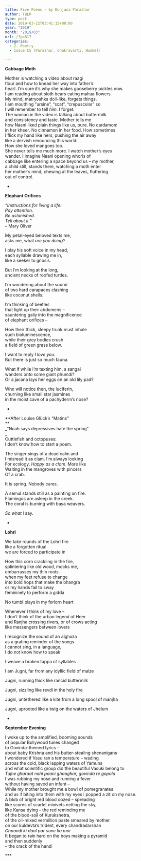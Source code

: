 ```yaml
---
title: Five Poems – by Kunjana Parashar
author: TBLM
type: post
date: 2019-03-22T03:41:15+00:00
year: "2019"
month: "2019/03"
url: /?p=817
categories:
  - 2. Poetry
  - Issue C5 (Parashar, Chakravarti, Hummel)

---
```

**Cabbage Moth**

Mother is watching a video about raagi  
flour and how to knead her way into father’s  
heart. I’m sure it’s why she makes gooseberry pickles now.  
I am reading about sloth bears eating mahua flowers.  
My mind, matryoshka doll-like, forgets things.  
I am mouthing “ursine”, “scat”, “crepuscular” so  
I will remember to tell _him_. I forget.  
The woman in the video is talking about buttermilk  
and consistency and taste. Mother tells me  
how Naani liked plain things like us, pure. No cardamom  
in her kheer. No cinnamon in her food. How sometimes  
I flick my hand like hers, pushing the air away  
like a dervish renouncing this world.  
How she loved mangoes too.  
She never tells me much more. I watch mother’s eyes  
wander. I imagine Naani opening whorls of  
cabbage like entering a space beyond us – my mother,  
a child still, stands there, watching a moth enter  
her mother’s mind, chewing at the leaves, fluttering  
out of control. 

*

**Elephant Orifices**

_“Instructions for living a life:  
Pay attention.  
Be astonished.  
Tell about it.”_  
&#8211; Mary Oliver

My petal-eyed beloved texts me,  
asks me, what _are you doing?_

I play his soft voice in my head,  
each syllable drawing me in,  
like a seeker to gnosis.

But I’m looking at the long,  
ancient necks of roofed turtles. 

I’m wondering about the sound  
of two hard carapaces clashing  
like coconut shells. 

I’m thinking of beetles  
that light up their abdomens –  
sauntering gaily into the magnificence  
of elephant orifices –

How their thick, sleepy trunk must inhale  
such bioluminescence,  
while their grey bodies crush  
a field of green grass below.

I want to reply _I love you_.  
But there is just so much fauna. 

What if while I’m texting him, a sangai  
wanders onto some giant phumdi?  
Or a jacana lays her eggs on an old lily pad?

Who will notice then, the luciferin,  
churning like small star jasmines  
in the moist cave of a pachyderm’s nose?

*

**After Louise Glück’s “Matins”  
**  
_“Noah says depressives hate the spring”  
_  
Cuttlefish and octopuses:  
I don’t know how to start a poem.

The singer sings of a dead calm and  
I misread it as clam. I’m always looking  
For ecology. _Happy as a clam_. More like  
Waiting in the mangroves with pincers  
Of a crab. 

It is spring. Nobody cares.

A semul stands still as a painting on fire.  
Flamingos are asleep in the creek.  
The coral is burning with baya weavers. 

_So what_ I say. 

*

**Lohri**

We take rounds of the Lohri fire  
like a forgotten ritual  
we are forced to participate in

How this corn crackling in the fire,  
splintering like old wood, mocks me,  
embarrasses my thin roots  
when my feet refuse to change  
into bold hops that make the bhangra  
or my hands fail to sway  
femininely to perform a gidda

No tumbi plays in my forlorn heart

Whenever I think of my love –  
I don’t think of the urban legend of Heer  
and Ranjha crossing rivers, or of crows acting  
like messengers between lovers

I recognize the sound of an alghoza  
as a grating reminder of the songs  
I cannot sing, in a language,  
I do not know how to speak

I weave a broken tappa of syllables

I am Jugni, far from any idyllic field of maize

Jugni, running thick like rancid buttermilk

Jugni, sizzling like revdi in the holy fire

Jugni, untethered like a kite from a long spool of manjha

Jugni, uprooted like a twig on the waters of Jhelum

*

**September Evening**

I woke up to the amplified, booming sounds  
of popular Bollywood tunes changed  
to Govinda-themed lyrics –  
about baby Krishna and his butter-stealing shenanigans  
I wondered if Vasu ran a temperature – wading  
across the cold, black lapping waters of Yamuna  
and what scientific group did the beautiful Vasuki belong to  
_Tujhe gharaat nahi paani ghaaghar, govinda re gopala_  
I was rubbing my nose and running a fever  
without having saved an infant –  
While my mother brought me a bowl of pomegranates  
and as if biting into them with my eyes I popped a zit on my nose.  
A blob of bright red blood oozed – spreading  
like scores of scarlet minivets netting the sky,  
like Kansa dying – the red reminding me  
of the blood-soil of Kurukshetra,  
of the oil-mixed vermillion paste smeared by mother  
on our kuldevta’s trident, every chandradarshan  
_Chaandi ki daal par sone ka mor_  
It began to rain hard on the boys making a pyramid  
and then suddenly  
– the crack of the handi

\***